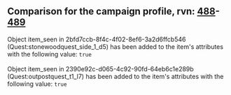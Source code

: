 ## Comparison for the campaign profile, rvn: [488](https://github.com/PRO100KatYT/FortniteProfileRevisions/tree/main/profiles/campaign/488%20campaign.json)-[489](https://github.com/PRO100KatYT/FortniteProfileRevisions/tree/main/profiles/campaign/489%20campaign.json)

Object item_seen in 2bfd7ccb-8f4c-4f02-8ef6-3a2d6ffcb546 (Quest:stonewoodquest_side_1_d5) has been added to the item's attributes with the following value: `true`
<br><br>
Object item_seen in 2390e92c-d065-4c92-90fd-64eb6c1e289b (Quest:outpostquest_t1_l7) has been added to the item's attributes with the following value: `true`
<br><br>

